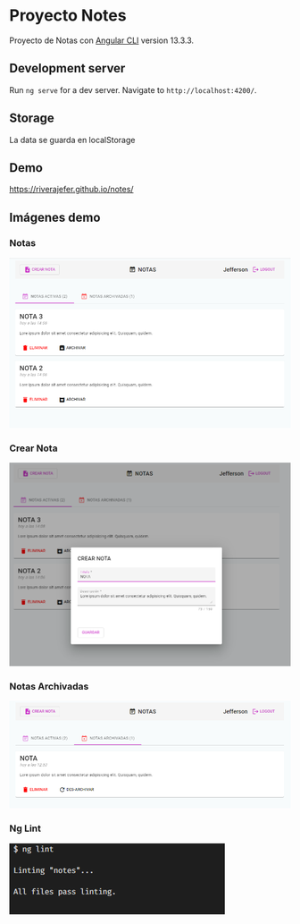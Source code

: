 # Proyecto Notes

Proyecto de Notas con [Angular CLI](https://github.com/angular/angular-cli) version 13.3.3.


## Development server

Run `ng serve` for a dev server. Navigate to `http://localhost:4200/`. 

## Storage

La data se guarda en localStorage

## Demo 
https://riverajefer.github.io/notes/ 

## Imágenes demo

### Notas
![alt text](img_readme/home.png)

### Crear Nota

![alt text](img_readme/create.png)
### Notas Archivadas

![alt text](img_readme/notas_archivadas.png)

### Ng Lint
![alt text](img_readme/lint.png)




